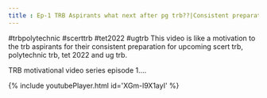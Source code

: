 ```yaml
---
title : Ep-1 TRB Aspirants what next after pg trb??|Consistent preparation is a key| TRB Polytechnic
---
```


#trbpolytechnic #scerttrb #tet2022 #ugtrb
This video is like a motivation to the trb aspirants for their consistent preparation for upcoming scert trb, polytechnic trb, tet 2022 and ug trb.

TRB motivational video series episode 1....



{% include youtubePlayer.html id='XGm-l9X1ayI' %}
